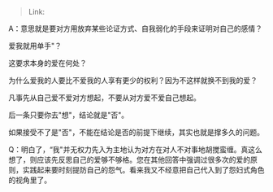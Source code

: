 > Link: 

A：意思就是要对方用放弃某些论证方式、自我弱化的手段来证明对自己的感情？

爱我就用单手"？

这要求本身的爱在何处？

为什么爱我的人要比不爱我的人享有更少的权利？因为不这样就换不到我的爱？

凡事先从自己爱不爱对方想起，不要从对方爱不爱自己想起。

后一条只要你去"想"，结论就是"否"。

如果接受不了是"否"，不能在结论是否的前提下继续，其实也就是撑多久的问题。

Q：明白了，“我"并无权力先入为主地认为对方在对人不对事地胡搅蛮缠。真这么想了，则应该先反思自己的爱够不够格。您在其他回答中强调过很多次的爱的原则，实践起来要时刻提防自己的怨气。看来我又不经意把自己代入到了怨妇式角色的视角里了。

